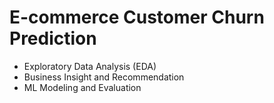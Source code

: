 # E-commerce Customer Churn Prediction

- Exploratory Data Analysis (EDA)
- Business Insight and Recommendation
- ML Modeling and Evaluation
